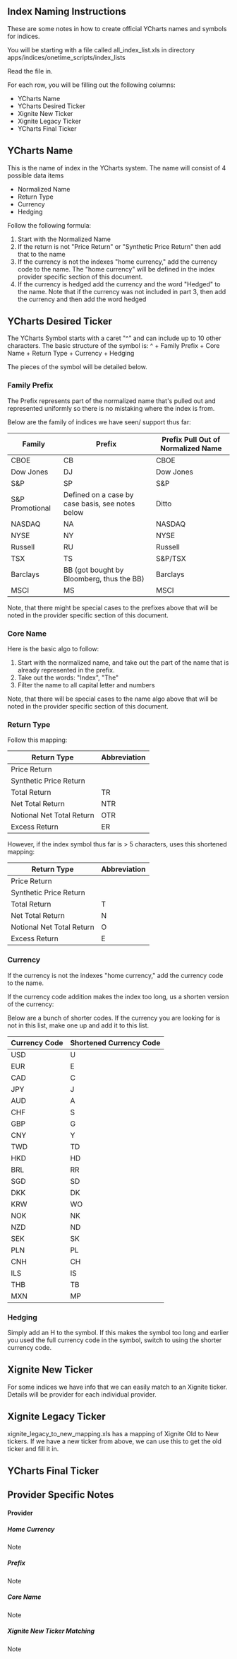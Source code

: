 ## Index Naming Instructions

These are some notes in how to create official YCharts names and symbols for indices.

You will be starting with a file called all_index_list.xls in directory apps/indices/onetime_scripts/index_lists

Read the file in.

For each row, you will be filling out the following columns:

* YCharts Name
* YCharts Desired Ticker
* Xignite New Ticker
* Xignite Legacy Ticker
* YCharts Final Ticker

## YCharts Name
This is the name of index in the YCharts system.
The name will consist of 4 possible data items

* Normalized Name
* Return Type
* Currency
* Hedging

Follow the following formula:

1. Start with the Normalized Name
2. If the return is not "Price Return" or "Synthetic Price Return" then add that to the name
3. If the currency is not the indexes "home currency," add the currency code to the name. The "home currency" will be defined in the index provider specific section of this document.
4. If the currency is hedged add the currency and the word "Hedged" to the name. Note that if the currency was not included in part 3, then add the currency and then add the word hedged

## YCharts Desired Ticker

The YCharts Symbol starts with a caret "^" and can include up to 10 other characters.
The basic structure of the symbol is:
^ + Family Prefix + Core Name + Return Type + Currency + Hedging

The pieces of the symbol will be detailed below.

### Family Prefix
 The Prefix represents part of the normalized name that's pulled out and represented uniformly so there is no mistaking where the index is from.

Below are the  family of indices we have seen/ support thus far:

Family | Prefix | Prefix Pull Out of Normalized Name
------------ | ------------- | ---------------
CBOE | CB | CBOE
Dow Jones | DJ | Dow Jones
S&P | SP | S&P 
S&P Promotional | Defined on a case by case basis, see notes below | Ditto
NASDAQ | NA | NASDAQ
NYSE | NY | NYSE
Russell | RU | Russell
TSX | TS | S&P/TSX
Barclays | BB (got bought by Bloomberg, thus the BB) | Barclays
MSCI | MS | MSCI

Note, that there might be special cases to the prefixes above that will be noted in the provider specific section of this document.

### Core Name
Here is the basic algo to follow:

1. Start with the normalized name, and take out the part of the name that is already represented in the prefix.
2. Take out the words: "Index", "The"
3. Filter the name to all capital letter and numbers

Note, that there will be special cases to the name algo above that will be noted in the provider specific section of this document.

### Return Type
Follow this mapping:

Return Type | Abbreviation
------------ | -------------
Price Return |
Synthetic Price Return |
Total Return | TR
Net Total Return | NTR
Notional Net Total Return | OTR
Excess Return | ER

However, if the index symbol thus far is > 5 characters, uses this shortened mapping:

Return Type | Abbreviation
------------| -------------
Price Return |
Synthetic Price Return |
Total Return | T
Net Total Return | N
Notional Net Total Return | O
Excess Return | E

### Currency

If the currency is not the indexes "home currency," add the currency code to the name.

If the currency code addition makes the index too long, us a shorten version of the currency:

Below are a bunch of shorter codes. If the currency you are looking for is not in this list, make one up and add it to this list.

Currency Code | Shortened Currency Code
------------- | -----------------------
USD | U
EUR | E
CAD | C
JPY | J
AUD | A
CHF | S
GBP | G
CNY | Y
TWD | TD
HKD | HD
BRL | RR
SGD | SD
DKK | DK
KRW | WO
NOK | NK
NZD | ND
SEK | SK
PLN | PL
CNH | CH
ILS | IS
THB | TB
MXN | MP

### Hedging

Simply add an H to the symbol. If this makes the symbol too long and earlier you used the full currency code in the symbol, switch to using the shorter currency code.

## Xignite New Ticker
For some indices we have info that we can easily match to an Xignite ticker. Details will be provider for each individual provider.

## Xignite Legacy Ticker
xignite_legacy_to_new_mapping.xls has a mapping of Xignite Old to New tickers. If we have a new ticker from above, we can use this to get the old ticker and fill it in.

## YCharts Final Ticker




## Provider Specific Notes

#### Provider

##### Home Currency
Note

##### Prefix
Note

##### Core Name
Note

#####  Xignite New Ticker Matching
Note